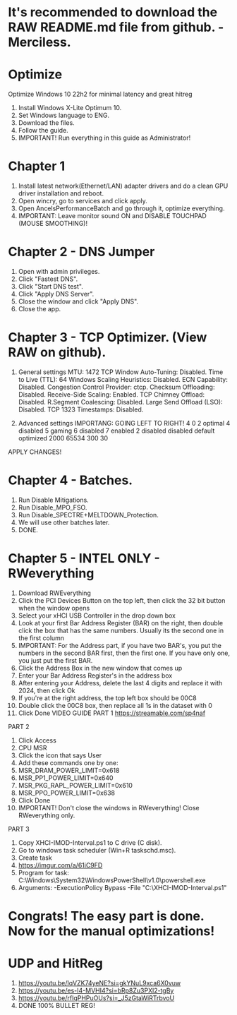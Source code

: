 # It's recommended to download the RAW README.md file from github. - Merciless.
# Optimize
Optimize Windows 10 22h2 for minimal latency and great hitreg
1. Install Windows X-Lite Optimum 10.
2. Set Windows language to ENG.
3. Download the files.
4. Follow the guide.
5. IMPORTANT! Run everything in this guide as Administrator!

# Chapter 1
1. Install latest network(Ethernet/LAN) adapter drivers and do a clean GPU driver installation and reboot.
2. Open wincry, go to services and click apply.
3. Open AncelsPerformanceBatch and go through it, optimize everything.
4. IMPORTANT: Leave monitor sound ON and DISABLE TOUCHPAD (MOUSE SMOOTHING)!

# Chapter 2 - DNS Jumper
1. Open with admin privileges.
2. Click "Fastest DNS".
3. Click "Start DNS test".
4. Click "Apply DNS Server".
5. Close the window and click "Apply DNS".
6. Close the app.

# Chapter 3 - TCP Optimizer. (View RAW on github).
1. General settings
  MTU: 1472
  TCP Window Auto-Tuning: Disabled.                                  Time to Live (TTL): 64
  Windows Scaling Heuristics: Disabled.                              ECN Capability: Disabled.
  Congestion Control Provider: ctcp.                                 Checksum Offloading: Disabled.
  Receive-Side Scaling: Enabled.                                     TCP Chimney Offload: Disabled.
  R.Segment Coalescing: Disabled.                                    Large Send Offload (LSO): Disabled.
                                                                     TCP 1323 Timestamps: Disabled.

2. Advanced settings
   IMPORTANG: GOING LEFT TO RIGHT!
   4                                                                 0
   2                                                                 optimal
   4                                                                 disabled
   5                                                                 gaming
   6                                                                 disabled
   7                                                                 enabled
   2                                                                 disabled
   disabled                                                          default
                                                                     optimized
   2000                                                              65534
   300                                                               30
   
APPLY CHANGES!

# Chapter 4 - Batches.
1. Run Disable Mitigations.
2. Run Disable_MPO_FSO.
3. Run Disable_SPECTRE+MELTDOWN_Protection.
4. We will use other batches later.
5. DONE.

# Chapter 5 - INTEL ONLY - RWeverything
1. Download RWEverything
2. Click the PCI Devices Button on the top left, then click the 32 bit button when the window opens
3. Select your xHCI USB Controller in the drop down box
4. Look at your first Bar Address Register (BAR) on the right, then double click the box that has the same numbers. Usually its the second one in the first column
1. IMPORTANT: For the Address part, if you have two BAR's, you put the numbers in the second BAR first, then the first one. If you have only one, you just put the first BAR.
5. Click the Address Box in the new window that comes up
6. Enter your Bar Address Register's in the address box
7. After entering your Address, delete the last 4 digits and replace it with 2024, then click Ok
8. If you're at the right address, the top left box should be 00C8
9. Double click the 00C8 box, then replace all 1s in the dataset with 0
10. Click Done
VIDEO GUIDE PART 1 https://streamable.com/sp4naf

PART 2
1. Click Access
2. CPU MSR
3. Click the icon that says User
4. Add these commands one by one:
1. MSR_DRAM_POWER_LIMIT=0x618
2. MSR_PP1_POWER_LIMIT=0x640
3. MSR_PKG_RAPL_POWER_LIMIT=0x610
4. MSR_PPO_POWER_LIMIT=0x638
5. Click Done
6. IMPORTANT! Don't close the windows in RWeverything! Close RWeverything only.

PART 3
1. Copy XHCI-IMOD-Interval.ps1 to C drive (C disk).
2. Go to windows task scheduler (Win+R taskschd.msc).
3. Create task
4. https://imgur.com/a/61iC9FD
5. Program for task: C:\Windows\System32\WindowsPowerShell\v1.0\powershell.exe
6. Arguments: -ExecutionPolicy Bypass -File "C:\XHCI-IMOD-Interval.ps1"

# Congrats! The easy part is done. Now for the manual optimizations!
# UDP and HitReg
1. https://youtu.be/IqVZK74yeNE?si=gkYNuL9xca6X0vuw
2. https://youtu.be/es-I4-MVHI4?si=bRp8Zu3PXl2-tgBy
3. https://youtu.be/rfIqPHPuOUs?si=_J5zGtaWiRTrbvoU
4. DONE 100% BULLET REG!
